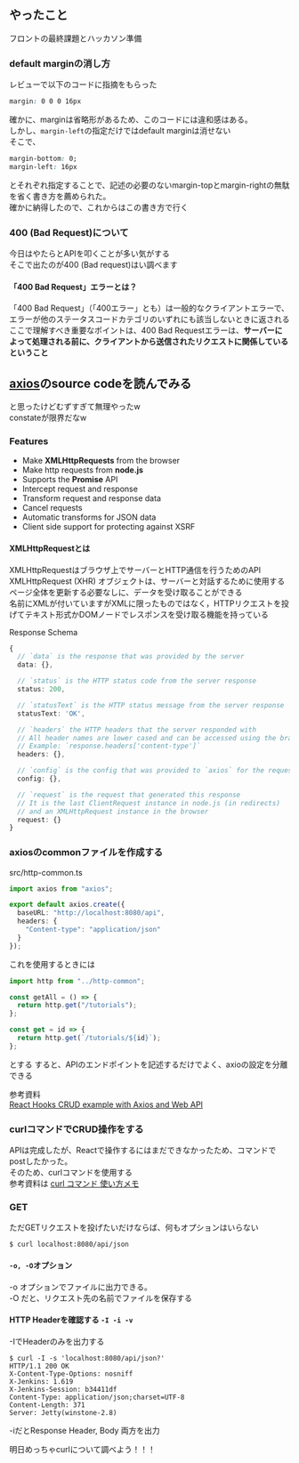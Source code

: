 ## やったこと
フロントの最終課題とハッカソン準備

### default marginの消し方
レビューで以下のコードに指摘をもらった  

```css
margin: 0 0 0 16px
```
確かに、marginは省略形があるため、このコードには違和感はある。  
しかし、`margin-left`の指定だけではdefault marginは消せない  
そこで、
```css
margin-bottom: 0;
margin-left: 16px
```
とそれぞれ指定することで、記述の必要のないmargin-topとmargin-rightの無駄を省く書き方を薦められた。  
確かに納得したので、これからはこの書き方で行く  


### 400 (Bad Request)について
今日はやたらとAPIを叩くことが多い気がする  
そこで出たのが400 (Bad request)はい調べます  

#### 「400 Bad Request」エラーとは？
「400 Bad Request」（「400エラー」とも）は一般的なクライアントエラーで、エラーが他のステータスコードカテゴリのいずれにも該当しないときに返される  
ここで理解すべき重要なポイントは、400 Bad Requestエラーは、**サーバーによって処理される前に、クライアントから送信されたリクエストに関係しているということ**  

## [axios](https://github.com/axios/axios)のsource codeを読んでみる
と思ったけどむずすぎて無理やったw  
constateが限界だなw

### Features
- Make **XMLHttpRequests** from the browser
- Make http requests from **node.js**
- Supports the **Promise** API
- Intercept request and response
- Transform request and response data
- Cancel requests
- Automatic transforms for JSON data
- Client side support for protecting against XSRF

#### XMLHttpRequestとは
XMLHttpRequestはブラウザ上でサーバーとHTTP通信を行うためのAPI  
XMLHttpRequest (XHR) オブジェクトは、サーバーと対話するために使用する  
ページ全体を更新する必要なしに、データを受け取ることができる  
名前にXMLが付いていますがXMLに限ったものではなく，HTTPリクエストを投げてテキスト形式かDOMノードでレスポンスを受け取る機能を持っている  

Response Schema

```ts
{
  // `data` is the response that was provided by the server
  data: {},

  // `status` is the HTTP status code from the server response
  status: 200,

  // `statusText` is the HTTP status message from the server response
  statusText: 'OK',

  // `headers` the HTTP headers that the server responded with
  // All header names are lower cased and can be accessed using the bracket notation.
  // Example: `response.headers['content-type']`
  headers: {},

  // `config` is the config that was provided to `axios` for the request
  config: {},

  // `request` is the request that generated this response
  // It is the last ClientRequest instance in node.js (in redirects)
  // and an XMLHttpRequest instance in the browser
  request: {}
}
```

### axiosのcommonファイルを作成する
src/http-common.ts
```ts
import axios from "axios";

export default axios.create({
  baseURL: "http://localhost:8080/api",
  headers: {
    "Content-type": "application/json"
  }
});
```
これを使用するときには
```ts
import http from "../http-common";

const getAll = () => {
  return http.get("/tutorials");
};

const get = id => {
  return http.get(`/tutorials/${id}`);
};
```
とする
すると、APIのエンドポイントを記述するだけでよく、axioの設定を分離できる  

参考資料  
[React Hooks CRUD example with Axios and Web API](https://www.bezkoder.com/react-hooks-crud-axios-api/)  


### curlコマンドでCRUD操作をする
APIは完成したが、Reactで操作するにはまだできなかったため、コマンドでpostしたかった。  
そのため、curlコマンドを使用する  
参考資料は [curl コマンド 使い方メモ](https://qiita.com/yasuhiroki/items/a569d3371a66e365316f)  

### GET 
ただGETリクエストを投げたいだけならば、何もオプションはいらない  
```shell
$ curl localhost:8080/api/json
```

#### `-o, -O`オプション
-o オプションでファイルに出力できる。  
-O だと、リクエスト先の名前でファイルを保存する  

#### HTTP Headerを確認する `-I -i -v`
-IでHeaderのみを出力する  
```shell
$ curl -I -s 'localhost:8080/api/json?'
HTTP/1.1 200 OK
X-Content-Type-Options: nosniff
X-Jenkins: 1.619
X-Jenkins-Session: b34411df
Content-Type: application/json;charset=UTF-8
Content-Length: 371
Server: Jetty(winstone-2.8)
```
-iだとResponse Header, Body 両方を出力  

明日めっちゃcurlについて調べよう！！！
